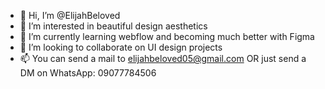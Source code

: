 - 👋 Hi, I’m @ElijahBeloved
- 👀 I’m interested in beautiful design aesthetics
- 🌱 I’m currently learning webflow and 
     becoming much better with Figma
- 💞️ I’m looking to collaborate on UI
     design projects
- 📫 You can send a mail to 
     elijahbeloved05@gmail.com OR just 
     send a DM on WhatsApp:
     09077784506

<!---
ElijahBeloved/ElijahBeloved is at ✨ special ✨ repository because its `README.md` (this file) appears on your GitHub profile.
You can click the Preview link to take a look at your changes.
--->
